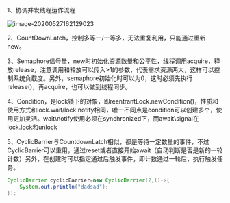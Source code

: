 1、协调并发线程运作流程

![image-20200527162129023](https://imagebag.oss-cn-chengdu.aliyuncs.com/img/image-20200527162129023.png)

2、CountDownLatch，控制多等一/一等多，无法重复利用，只能通过重新new。

3、Semaphore信号量，new时初始化资源数量和公平性，线程调用acquire，释放release，注意调用和释放可以传入>1的参数，代表需求资源两大，这样可以控制系统负载度。另外，semaphore初始化时可以为0，这时必须先执行release()，再acquire，也可以做到线程同步。

4、Condition，是lock锁下的对象，即reentrantLock.newCondition()，性质和使用方式和lock.wait/lock.notify相同，唯一不同点是condition可以创建多个，使用更加灵活。wait\notify使用必须在synchronized下，而await\signal在lock.lock和unlock

5、CyclicBarrier与CountdownLatch相似，都是等待一定数量的事件，不过CyclicBarrier可以重用，通过reset或者直接开始await（自动判断是否是新的一轮计数）另外，在创建时可以指定通过后触发事件，即计数通过一轮后，执行触发任务。

```java
CyclicBarrier cyclicBarrier=new CyclicBarrier(2,()->{
    System.out.println("dadsad");
});
```

